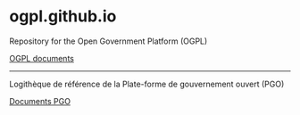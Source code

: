 ogpl.github.io
==============

Repository for the Open Government Platform (OGPL)

[OGPL documents](http://http://ogpl.github.io/index-en.html)

---

Logithèque de référence de la Plate-forme de gouvernement ouvert (PGO)

[Documents PGO](http://http://ogpl.github.io/index-fr.html)